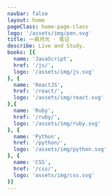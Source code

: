 ```yaml
---
navbar: false
layout: home
pageClass: home-page-class
logo: '/assets/img/pen.svg'
title: 一肩月光 · 笔记
describe: Live and Study.
books: [{
  name: 'JavaScript',
  href: '/js/',
  logo: '/assets/img/js.svg'
}, {
  name: 'ReactJS',
  href: '/react/',
  logo: '/assets/img/react.svg'
},{
  name: 'Ruby',
  href: '/ruby/',
  logo: '/assets/img/ruby.svg'
}, {
  name: 'Python',
  href: '/python/',
  logo: '/assets/img/python.svg'
}, {
  name: 'CSS',
  href: '/css/',
  logo: 'assets/img/css.svg'
}]
---
```

